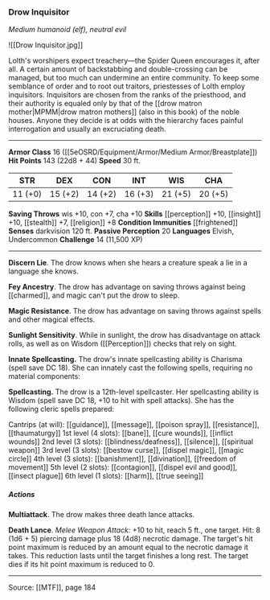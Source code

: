 ### Drow Inquisitor
_Medium humanoid (elf), neutral evil_

![[Drow Inquisitor.jpg]]

Lolth's worshipers expect treachery—the Spider Queen encourages it, after all. A certain amount of backstabbing and double-crossing can be managed, but too much can undermine an entire community. To keep some semblance of order and to root out traitors, priestesses of Lolth employ inquisitors. Inquisitors are chosen from the ranks of the priesthood, and their authority is equaled only by that of the [[drow matron mother|MPMM|drow matron mothers]] (also in this book) of the noble houses. Anyone they decide is at odds with the hierarchy faces painful interrogation and usually an excruciating death.



---

**Armor Class** 16 ([[5eOSRD/Equipment/Armor/Medium Armor/Breastplate]])
**Hit Points** 143 (22d8 + 44)
**Speed** 30 ft.

| STR     | DEX     | CON     | INT     | WIS     | CHA     |
|---------|---------|---------|---------|---------|---------|
| 11 (+0) | 15 (+2) | 14 (+2) | 16 (+3) | 21 (+5) | 20 (+5) |

**Saving Throws** wis +10, con +7, cha +10
**Skills** [[perception]] +10, [[insight]] +10, [[stealth]] +7, [[religion]] +8
**Condition Immunities** [[frightened]]
**Senses** darkvision 120 ft.
**Passive Perception** 20
**Languages** Elvish, Undercommon
**Challenge** 14 (11,500 XP)

---

**Discern Lie**. The drow knows when she hears a creature speak a lie in a language she knows.

**Fey Ancestry**. The drow has advantage on saving throws against being [[charmed]], and magic can't put the drow to sleep.

**Magic Resistance**. The drow has advantage on saving throws against spells and other magical effects.

**Sunlight Sensitivity**. While in sunlight, the drow has disadvantage on attack rolls, as well as on Wisdom ([[Perception]]) checks that rely on sight.

**Innate Spellcasting.** The drow's innate spellcasting ability is Charisma (spell save DC 18). She can innately cast the following spells, requiring no material components:

**Spellcasting.** The drow is a 12th-level spellcaster. Her spellcasting ability is Wisdom (spell save DC 18, +10 to hit with spell attacks). She has the following cleric spells prepared:

Cantrips (at will): [[guidance]], [[message]], [[poison spray]], [[resistance]], [[thaumaturgy]]
1st level (4 slots): [[bane]], [[cure wounds]], [[inflict wounds]]
2nd level (3 slots): [[blindness/deafness]], [[silence]], [[spiritual weapon]]
3rd level (3 slots): [[bestow curse]], [[dispel magic]], [[magic circle]]
4th level (3 slots): [[banishment]], [[divination]], [[freedom of movement]]
5th level (2 slots): [[contagion]], [[dispel evil and good]], [[insect plague]]
6th level (1 slots): [[harm]], [[true seeing]]

##### Actions
**Multiattack**. The drow makes three death lance attacks.

**Death Lance**. _Melee Weapon Attack:_ +10 to hit, reach 5 ft., one target. Hit: 8 (1d6 + 5) piercing damage plus 18 (4d8) necrotic damage. The target's hit point maximum is reduced by an amount equal to the necrotic damage it takes. This reduction lasts until the target finishes a long rest. The target dies if its hit point maximum is reduced to 0.


---

Source: [[MTF]], page 184